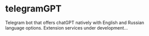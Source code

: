 # telegramGPT
Telegram bot that offers chatGPT natively with English and Russian language options. Extension services under development...
